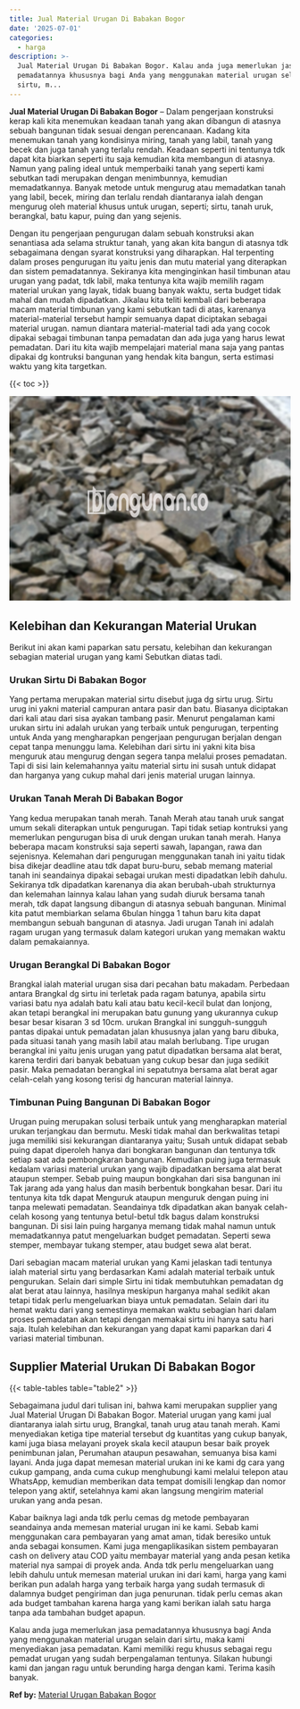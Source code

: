 ```yaml
---
title: Jual Material Urugan Di Babakan Bogor
date: '2025-07-01'
categories:
  - harga
description: >-
  Jual Material Urugan Di Babakan Bogor. Kalau anda juga memerlukan jasa
  pemadatannya khususnya bagi Anda yang menggunakan material urugan selain dari
  sirtu, m...
---
```


**Jual Material Urugan Di Babakan Bogor** – Dalam pengerjaan konstruksi kerap kali kita menemukan keadaan tanah yang akan dibangun di atasnya sebuah bangunan tidak sesuai dengan perencanaan. Kadang kita menemukan tanah yang kondisinya miring, tanah yang labil, tanah yang becek dan juga tanah yang terlalu rendah. Keadaan seperti ini tentunya tdk dapat kita biarkan seperti itu saja kemudian kita membangun di atasnya. Namun yang paling ideal untuk memperbaiki tanah yang seperti kami sebutkan tadi merupakan dengan menimbunnya, kemudian memadatkannya. Banyak metode untuk mengurug atau memadatkan tanah yang labil, becek, miring dan terlalu rendah diantaranya ialah dengan mengurug oleh material khusus untuk urugan, seperti; sirtu, tanah uruk, berangkal, batu kapur, puing dan yang sejenis.

Dengan itu pengerjaan pengurugan dalam sebuah konstruksi akan senantiasa ada selama struktur tanah, yang akan kita bangun di atasnya tdk sebagaimana dengan syarat konstruksi yang diharapkan. Hal terpenting dalam proses pengurugan itu yaitu jenis dan mutu material yang diterapkan dan sistem pemadatannya. Sekiranya kita menginginkan hasil timbunan atau urugan yang padat, tdk labil, maka tentunya kita wajib memilih ragam material urukan yang layak, tidak buang banyak waktu, serta budget tidak mahal dan mudah dipadatkan. Jikalau kita teliti kembali dari beberapa macam material timbunan yang kami sebutkan tadi di atas, karenanya material-material tersebut hampir semuanya dapat diciptakan sebagai material urugan. namun diantara material-material tadi ada yang cocok dipakai sebagai timbunan tanpa pemadatan dan ada juga yang harus lewat pemadatan. Dari itu kita wajib mempelajari material mana saja yang pantas dipakai dg kontruksi bangunan yang hendak kita bangun, serta estimasi waktu yang kita targetkan.

{{< toc >}}

![Jual Material Urugan Di Babakan Bogor](/images/jual-urugan-15.png)

## Kelebihan dan Kekurangan Material Urukan

Berikut ini akan kami paparkan satu persatu, kelebihan dan kekurangan sebagian material urugan yang kami Sebutkan diatas tadi.

### Urukan Sirtu Di Babakan Bogor

Yang pertama merupakan material sirtu disebut juga dg sirtu urug. Sirtu urug ini yakni material campuran antara pasir dan batu. Biasanya diciptakan dari kali atau dari sisa ayakan tambang pasir. Menurut pengalaman kami urukan sirtu ini adalah urukan yang terbaik untuk pengurugan, terpenting untuk Anda yang mengharapkan pengerjaan pengurugan berjalan dengan cepat tanpa menunggu lama. Kelebihan dari sirtu ini yakni kita bisa menguruk atau mengurug dengan segera tanpa melalui proses pemadatan. Tapi di sisi lain kelemahannya yaitu material sirtu ini susah untuk didapat dan harganya yang cukup mahal dari jenis material urugan lainnya.

### Urukan Tanah Merah Di Babakan Bogor

Yang kedua merupakan tanah merah. Tanah Merah atau tanah uruk sangat umum sekali diterapkan untuk pengurugan. Tapi tidak setiap kontruksi yang memerlukan pengurugan bisa di uruk dengan urukan tanah merah. Hanya beberapa macam konstruksi saja seperti sawah, lapangan, rawa dan sejenisnya. Kelemahan dari pengurugan menggunakan tanah ini yaitu tidak bisa dikejar deadline atau tdk dapat buru-buru, sebab memang material tanah ini seandainya dipakai sebagai urukan mesti dipadatkan lebih dahulu. Sekiranya tdk dipadatkan karenanya dia akan berubah-ubah strukturnya dan kelemahan lainnya kalau lahan yang sudah diuruk bersama tanah merah, tdk dapat langsung dibangun di atasnya sebuah bangunan. Minimal kita patut membiarkan selama 6bulan hingga 1 tahun baru kita dapat membangun sebuah bangunan di atasnya. Jadi urugan Tanah ini adalah ragam urugan yang termasuk dalam kategori urukan yang memakan waktu dalam pemakaiannya.

### Urugan Berangkal Di Babakan Bogor

Brangkal ialah material urugan sisa dari pecahan batu makadam. Perbedaan antara Brangkal dg sirtu ini terletak pada ragam batunya, apabila sirtu variasi batu nya adalah batu kali atau batu kecil-kecil bulat dan lonjong, akan tetapi berangkal ini merupakan batu gunung yang ukurannya cukup besar besar kisaran 3 sd 10cm. urukan Brangkal ini sungguh-sungguh pantas dipakai untuk pemadatan jalan khususnya jalan yang baru dibuka, pada situasi tanah yang masih labil atau malah berlubang. Tipe urugan berangkal ini yaitu jenis urugan yang patut dipadatkan bersama alat berat, karena terdiri dari banyak bebatuan yang cukup besar dan juga sedikit pasir. Maka pemadatan berangkal ini sepatutnya bersama alat berat agar celah-celah yang kosong terisi dg hancuran material lainnya.

### Timbunan Puing Bangunan Di Babakan Bogor

Urugan puing merupakan solusi terbaik untuk yang mengharapkan material urukan terjangkau dan bermutu. Meski tidak mahal dan berkwalitas tetapi juga memiliki sisi kekurangan diantaranya yaitu; Susah untuk didapat sebab puing dapat diperoleh hanya dari bongkaran bangunan dan tentunya tdk setiap saat ada pembongkaran bangunan. Kemudian puing juga termasuk kedalam variasi material urukan yang wajib dipadatkan bersama alat berat ataupun stemper. Sebab puing maupun bongkahan dari sisa bangunan ini Tak jarang ada yang halus dan masih berbentuk bongkahan besar. Dari itu tentunya kita tdk dapat Menguruk ataupun menguruk dengan puing ini tanpa melewati pemadatan. Seandainya tdk dipadatkan akan banyak celah-celah kosong yang tentunya betul-betul tdk bagus dalam konstruksi bangunan. Di sisi lain puing harganya memang tidak mahal namun untuk memadatkannya patut mengeluarkan budget pemadatan. Seperti sewa stemper, membayar tukang stemper, atau budget sewa alat berat.

Dari sebagian macam material urukan yang Kami jelaskan tadi tentunya ialah material sirtu yang berdasarkan Kami adalah material terbaik untuk pengurukan. Selain dari simple Sirtu ini tidak membutuhkan pemadatan dg alat berat atau lainnya, hasilnya meskipun harganya mahal sedikit akan tetapi tidak perlu mengeluarkan biaya untuk pemadatan. Selain dari itu hemat waktu dari yang semestinya memakan waktu sebagian hari dalam proses pemadatan akan tetapi dengan memakai sirtu ini hanya satu hari saja. Itulah kelebihan dan kekurangan yang dapat kami paparkan dari 4 variasi material timbunan.

## Supplier Material Urukan Di Babakan Bogor

{{< table-tables table="table2" >}}

Sebagaimana judul dari tulisan ini, bahwa kami merupakan supplier yang Jual Material Urugan Di Babakan Bogor. Material urugan yang kami jual diantaranya ialah sirtu urug, Brangkal, tanah urug atau tanah merah. Kami menyediakan ketiga tipe material tersebut dg kuantitas yang cukup banyak, kami juga biasa melayani proyek skala kecil ataupun besar baik proyek penimbunan jalan, Perumahan ataupun pesawahan, semuanya bisa kami layani. Anda juga dapat memesan material urukan ini ke kami dg cara yang cukup gampang, anda cuma cukup menghubungi kami melalui telepon atau WhatsApp, kemudian memberikan data tempat domisili lengkap dan nomor telepon yang aktif, setelahnya kami akan langsung mengirim material urukan yang anda pesan.

Kabar baiknya lagi anda tdk perlu cemas dg metode pembayaran seandainya anda memesan material urugan ini ke kami. Sebab kami menggunakan cara pembayaran yang amat aman, tidak beresiko untuk anda sebagai konsumen. Kami juga mengaplikasikan sistem pembayaran cash on delivery atau COD yaitu membayar material yang anda pesan ketika material nya sampai di proyek anda. Anda tdk perlu mengeluarkan uang lebih dahulu untuk memesan material urukan ini dari kami, harga yang kami berikan pun adalah harga yang terbaik harga yang sudah termasuk di dalamnya budget pengiriman dan juga penurunan. tidak perlu cemas akan ada budget tambahan karena harga yang kami berikan ialah satu harga tanpa ada tambahan budget apapun.

Kalau anda juga memerlukan jasa pemadatannya khususnya bagi Anda yang menggunakan material urugan selain dari sirtu, maka kami menyediakan jasa pemadatan. Kami memiliki regu khusus sebagai regu pemadat urugan yang sudah berpengalaman tentunya. Silakan hubungi kami dan jangan ragu untuk berunding harga dengan kami. Terima kasih banyak.

**Ref by:** [Material Urugan Babakan Bogor](https://id.wikipedia.org/wiki/Material)

